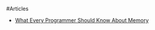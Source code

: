 #Articles

* [What Every Programmer Should Know About Memory](http://www.akkadia.org/drepper/cpumemory.pdf)

